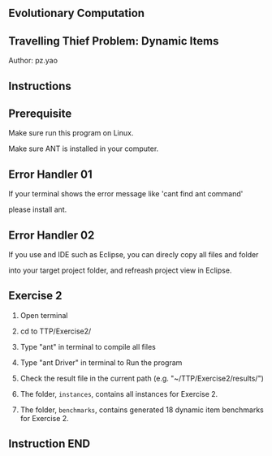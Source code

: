 ## Evolutionary Computation ##
## Travelling Thief Problem: Dynamic Items ##
Author: pz.yao

## Instructions ##
## Prerequisite ##
Make sure run this program on Linux.

Make sure ANT is installed in your computer.

## Error Handler 01 ##
If your terminal shows the error message like 'cant find ant command'

please install ant.

## Error Handler 02 ##
If you use and IDE such as Eclipse, you can direcly copy all files and folder

into your target project folder, and refreash project view in Eclipse.

## Exercise 2 ##

1. Open terminal

2. cd to TTP/Exercise2/

3. Type "ant" in terminal to compile all files

4. Type "ant Driver" in terminal to Run the program

5. Check the result file in the current path (e.g. "~/TTP/Exercise2/results/") 

6. The folder, `instances`, contains all instances for Exercise 2.

7. The folder, `benchmarks`, contains generated 18 dynamic item benchmarks for Exercise 2.

## Instruction END ##
